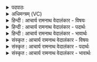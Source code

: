 <details><summary>पदपाठः</summary>

अ꣣ह꣢म्। अ꣣स्मि। प्रथमजाः꣢। प्र꣣थम। जाः꣢। ऋ꣣त꣡स्य꣢। पू꣡र्व꣢꣯म्। दे꣣वे꣡भ्यः꣢। अ꣣मृ꣡त꣢स्य। अ꣣। मृ꣡त꣢꣯स्य। ना꣡म꣢꣯। यः। मा꣣। द꣡दा꣢꣯ति। सः। इत्। ए꣣व꣢। मा꣣। अवत्। अह꣢म्। अ꣡न्न꣢꣯म्। अ꣡न्न꣢꣯म्। अ꣣द꣡न्त꣢म्। अ꣣द्मि। ५९४।
</details>

<details><summary>अधिमन्त्रम् (VC)</summary>

- अन्नम्
- आत्मा
- त्रिष्टुप्
- धैवतः
- आरण्यं काण्डम्
</details>

<details><summary>हिन्दी : आचार्य रामनाथ वेदालंकार - विषयः</summary>

अगले मन्त्र का अन्न देवता है। परमेश्वर अपना परिचय दे रहा है।
</details>

<details><summary>हिन्दी : आचार्य रामनाथ वेदालंकार - पदार्थः</summary>

पदार्थान्वयभाषाः -  (अहम्) मैं परमेश्वर (ऋतस्य) जगत् में सर्वत्र दिखायी देनेवाले सत्य नियम का (प्रथमजाः) प्रथम उत्पादक (अस्मि) हूँ। मैं (देवेभ्यः) सब चमकनेवाले सूर्य, बिजली, अग्नि, तारामण्डल आदियों की उत्पत्ति से (पूर्वम्) पहले विद्यमान था। मैं (अमृतस्य) मोक्षावस्था में प्राप्त होनेवाले आनन्दामृत का (नाम) केन्द्र या स्रोत हूँ। (यः) जो मनुष्य (मा) मुझे (ददाति) अपने आत्मा में समर्पित करता है (सः इत् एव) निश्चय से वही (मा) मुझे (अवत्) प्राप्त होता है। (अहम्) मैं (अन्नम्) अन्न हूँ, भक्तों का भोजन हूँ और मैं (अन्नम् अदन्तम्) भोग भोगनेवाले प्रत्येक प्राणी को (अद्मि) खाता भी हूँ, अर्थात् प्रलयकाल में ग्रस भी लेता हूँ, इस कारण मैं अत्ता भी हूँ ॥ परमेश्वर के अन्न और अत्ता रूप को उपनिषद् तथा ब्रह्मसूत्र में इस प्रकार कहा है—मैं अन्न हूँ, मैं अन्न हूँ, मैं अन्न हूँ, मैं अन्नाद हूँ, मैं अन्नाद हूँ, मैं अन्नाद हूँ (तै० उप ०३।१०।६)। ‘परमेश्वर अत्ता इस कारण है, क्योंकि चर-अचर को ग्रसता है’ (ब्र० सू० १।२।९) ॥ निरुक्त में जो परोक्षकृत, प्रत्यक्षकृत तथा आध्यात्मिक तीन प्रकार की ऋचाएँ कही गयी हैं, उनमें यह ऋचा आध्यात्मिक है। आध्यात्मिक ऋचाएँ वे होती हैं, जिनमें उत्तम पुरुष की क्रिया तथा ‘अहम्’ सर्वनाम का प्रयोग हो अर्थात् जिसमें देवता अपना परिचय स्वयं दे रहा हो ॥९॥ इस मन्त्र में ‘मैं अन्न हूँ, मैं अन्न खानेवाले को खाता हूँ’ में विरोध प्रतीत होने से विरोधालङ्कार व्यङ्ग्यहै ॥९॥
</details>

<details><summary>हिन्दी : आचार्य रामनाथ वेदालंकार - भावार्थः</summary>

भावार्थभाषाः -  जैसे प्राणी भोजन के बिना, वैसे ही भक्तजन परमेश्वर के बिना नहीं जी सकते। जैसे प्राणी अन्न का ग्रास लेते हैं, वैसे ही परमेश्वर चराचर जगत् को ग्रसता है ॥९॥ पूर्व दशति में सोम नाम से परमात्मा का वर्णन होने से तथा इस दशति में भी इन्द्र, वरुण, सोम आदि नामों से परमात्मा का ही वर्णन होने से इस दशति के विषय की पूर्व दशति के विषय के साथ संगति है ॥ षष्ठ प्रपाठक में तृतीय अर्ध की प्रथम दशति समाप्त ॥ षष्ठ अध्याय में प्रथम खण्ड समाप्त ॥
</details>

<details><summary>संस्कृत : आचार्य रामनाथ वेदालंकार - विषयः</summary>

अन्नम् देवता। परमेश्वरः स्वपरिचयं ददाति।
</details>

<details><summary>संस्कृत : आचार्य रामनाथ वेदालंकार - पदार्थः</summary>

पदार्थान्वयभाषाः -  (अहम्) परमेश्वरः (ऋतस्य) जगति सर्वत्र दृश्यमानस्य सत्यनियमस्य (प्रथमजाः) प्रथमो जनयिता। प्रथमोपपदात् जनी प्रादुर्भावे धातोर्ण्यन्तात् ‘जनसनखनक्रमगमो विट्। अ० ३।२।६७’ इति विट् प्रत्ययः। ‘विड्वनोरनुनासिकस्यात्। अ० ६।४।४१’ इत्यात्वम्। (अस्मि) वर्ते। अहम् (देवेभ्यः) सर्वेभ्यः दीप्यमानेभ्यः विद्युदग्नितारामण्डलादिभ्यः, तदुत्पत्तेः इत्यर्थः (पूर्वम्) प्रागपि आसम्। अहम् (अमृतस्य) मोक्षावस्थाजन्यस्य आनन्दामृतस्य (नाम) नाभिः केन्द्रम् स्रोतःस्थानं वा अस्मि। नमन्ति नता भवन्ति एकत्र तिष्ठन्ति अत्र इति नाम नाभिः केन्द्रं स्रोतःस्थलं वा। तथा च ‘अमृतस्य नाभिः’ इति तैत्तिरीयोपनिषदि पाठः। तै० उ० भृगुवल्ली १०।७। (यः) जनः (मा) माम् (ददाति) स्वात्मनि समर्पयति (सः इद् एव) निश्चयेन स एव (मा) माम् (अवत्) प्राप्नोति। अवतिः गतिकर्मा। निघं० २।१४, लेटि रूपम्। (अहम्) परमेश्वरः (अन्नम्) अन्ननामा अस्मि। अद्यते भक्तैर्भुज्यते इत्यन्नम् इति व्युत्पत्तेः। किञ्च, अहम् (अन्नम् अदन्तम्) भोगं भुञ्जानम् प्रत्येकं जनम् (अद्मि) भक्षयामि, तस्माद् ‘अत्ता’ अप्यस्मि। उक्तं चान्यत्र ‘अहमन्नम्, अहमन्नम्, अहमन्नम्, अहमन्नादोऽहमन्नादोऽहमन्नादः। तै० उ० ३।१०।६’, ‘अत्ता चराचरग्रहणात्। ब्र० सू० १।२।९’ इति ॥ निरुक्ते याः परोक्षकृताः प्रत्यक्षकृता आध्यात्मिक्यश्चेतित्रिविधा ऋचः प्रोक्तास्तासु आध्यात्मिकीयम् ऋक्। ‘आध्यात्मिक्य उत्तमपुरुषयोगा अहमिति चैतेन सर्वनाम्ना’ निरु० ७।२ इति तल्लक्षणात् ॥९॥ अत्र ‘अहमन्नम्’ ‘अन्नमदन्तमद्मि’ इति विरोधप्रतीतेर्विरोधालङ्कारो व्यङ्ग्यः ॥९॥
</details>

<details><summary>संस्कृत : आचार्य रामनाथ वेदालंकार - भावार्थः</summary>

भावार्थभाषाः -  यथा प्राणिनो भोजनं विना न जीवन्ति, तथा भक्ताः परमेश्वरं विना। यथा प्राणिनोऽन्नं ग्रसन्ते, तथा परमेश्वरश्चराचरं जगत् ॥९॥ पूर्वदशत्यां सोमनाम्ना परमात्मनो वर्णनादत्र चेन्द्रवरुणसोमादिनामभिस्तस्यैव वर्णनादेतद्दशत्यर्थस्य पूर्वदशत्यर्थेन सह संगतिरस्तीति बोध्यम् ॥ इति षष्ठे प्रपाठके तृतीयार्द्धे प्रथमा दशतिः ॥ इति षष्ठेऽध्याये प्रथमः खण्डः ॥
</details>